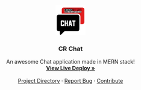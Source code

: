 <!-- PROJECT LOGO -->
<br />
<p align="center">
  <a href="https://crossroads-chat.herokuapp.com/">
    <img src="client/public/logo512.png" alt="Logo" width="80" height="80">
  </a>

  <h3 align="center">CR Chat</h3>

  <p align="center">
    An awesome Chat application made in MERN stack!
    <br />
    <a href="https://crossroads-chat.herokuapp.com/"><strong>View Live Deploy »</strong></a>
    <br />
    <br />
    <a href="https://github.com/Muhammed-Rahif/CR-Chat">Project Directory</a>
    ·
    <a href="https://github.com/Muhammed-Rahif/CR-Chat/issues">Report Bug</a>
    ·
    <a href="https://github.com/Muhammed-Rahif/CR-Chat/pulls">Contribute</a>
  </p>
</p>
